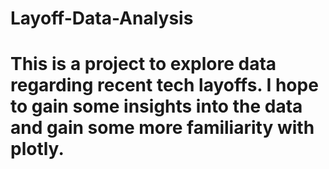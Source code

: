 # Layoff-Data-Analysis
# This is a project to explore data regarding recent tech layoffs. I hope to gain some insights into the data and gain some more familiarity with plotly.
